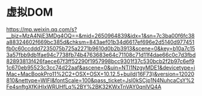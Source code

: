 # 虚拟DOM
https://mp.weixin.qq.com/s?__biz=MzA4NjE3MDg4OQ==&mid=2650964839&idx=1&sn=7c3ba00f6fc38a88324602f669bc385d&chksm=843aef01b34d6617ef696e2d5140d977451fb0c60ccddd7235075b725a2271b9610d0b2b3913&scene=0&key=b10a7c153a57fbb9db1fae94c7738fb74b4763683e64c71108c71d11f4dae66c0c7d3fbd82893813f426faece67f3ff52290f1957998bcc9301f37c530bcb2f2b97c6ef91c670eb95523c3cc74d22aaf&ascene=0&uin=NTI1NzgyMDE1&devicetype=iMac+MacBookPro11%2C2+OSX+OSX+10.12.5+build(16F73)&version=12020810&nettype=WIFI&fontScale=100&pass_ticket=JsI0kSCjp1N4NuhcaCsY%2Fe4snftgXfKiHIxWRUHfLq%2BY%2BK32KWxTnVAY0qnlVQ4A

